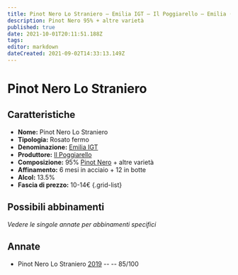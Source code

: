 ```yaml
---
title: Pinot Nero Lo Straniero – Emilia IGT – Il Poggiarello – Emilia (IT) – 10-14€ – 3★
description: Pinot Nero 95% + altre varietà
published: true
date: 2021-10-01T20:11:51.188Z
tags: 
editor: markdown
dateCreated: 2021-09-02T14:33:13.149Z
---
```


# Pinot Nero Lo Straniero 

## Caratteristiche
- **Nome:** Pinot Nero Lo Straniero 
- **Tipologia:** Rosato fermo
- **Denominazione:** [Emilia IGT](/denominazioni/Italia/Emilia/IGT/Emilia)
- **Produttore:** [Il Poggiarello](/produttori/Italia/Emilia/Il-Poggiarello) 
- **Composizione:** 95% [Pinot Nero](/vitigni/Francia/pinot-nero) + altre varietà
- **Affinamento:** 6 mesi in acciaio + 12 in botte
- **Alcol:** 13.5%
- **Fascia di prezzo:** 10-14€
{.grid-list}

## Possibili abbinamenti
*Vedere le singole annate per abbinamenti specifici*

## Annate
- Pinot Nero Lo Straniero [2019](/vini/Italia/Emilia/Il-Poggiarello/Pinot-Nero-Lo-Straniero/2019) -- <span class="star-3"></span> -- 85/100

